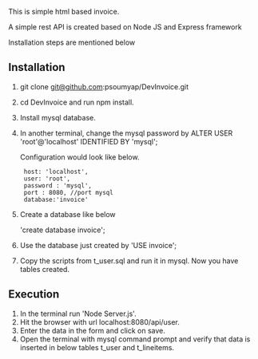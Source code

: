 This is simple html based invoice.

A simple rest API is created based on Node JS and Express framework

Installation steps are mentioned below

## Installation
1. git clone git@github.com:psoumyap/DevInvoice.git
2. cd DevInvoice and run npm install.
3. Install mysql database.
4. In another terminal, change the mysql password by 
   ALTER USER 'root'@'localhost' IDENTIFIED BY 'mysql';
   
   Configuration would look like below.
   
        host: 'localhost',
        user: 'root',
        password : 'mysql',
        port : 8080, //port mysql
        database:'invoice'
	
5. Create a database like below

   'create database invoice';
   
6. Use the database just created by 
     'USE invoice';
     
7. Copy the scripts from t_user.sql and run it in mysql.
   Now you have tables created.
   
 ## Execution
   
1. In the terminal run 'Node Server.js'.
2. Hit the browser with url localhost:8080/api/user.
3. Enter the data in the form and click on save.
4. Open the terminal with mysql command prompt and verify that data is inserted in below tables
    t_user and t_lineitems.



   
  
